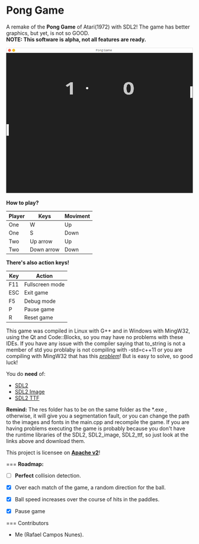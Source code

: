 __Pong Game__
===

A remake of the __Pong Game__ of Atari(1972) with SDL2! The game has better graphics, but yet, is not so GOOD.    
**NOTE: This software is alpha, not all features are ready.**

![Game Image](PongGame.png)

__How to play?__

Player |     Keys    | Moviment 
------ | ----------- | --------
One    |      W      |    Up
One    |      S      |   Down
Two    |  Up arrow   |    Up
Two    |  Down arrow |   Down

__There's also action keys!__

 Key  |      Action      |
------| -----------------|
 F11  |  Fullscreen mode |
 ESC  |  Exit game	 |
 F5   |  Debug mode      |
 P    |	 Pause game	 |
 R    |	 Reset game      |



This game was compiled in Linux with G++ and in Windows with MingW32, using the Qt and Code::Blocks, so you may have no problems with these IDEs. If you have any issue with the compiler saying that to_string is not a member of std you problaby is not compiling with -std=c++11 or you are compiling with MingW32 that has this _[problem](https://gcc.gnu.org/bugzilla/show_bug.cgi?id=52015)_! But is easy to solve, so good luck!

You do <b>need</b> of:
  * [SDL2](http://www.libsdl.org/download-2.0.php)
  * [SDL2 Image](https://www.libsdl.org/projects/SDL_image/)
  * [SDL2 TTF](https://www.libsdl.org/projects/SDL_ttf/)
 

<b>Remind:</b> The res folder has to be on the same folder as the *.exe , otherwise, it will give you a segmentation fault, or you can change the path to the images and fonts in the main.cpp and recompile the game. If you are having problems executing the game is probably because you don't have the runtime libraries of the SDL2, SDL2_image, SDL2_ttf, so just look at the links above and download them.


This project is licensee on __[Apache v2](http://www.apache.org/licenses/LICENSE-2.0.html)__!

===
<b>Roadmap:</b> 
  - [ ] __Perfect__ collision detection.
  - [X] Over each match of the game, a random direction for the ball.
  - [x] Ball speed increases over the course of hits in the paddles.
  - [X] Pause game


===
Contributors
 * Me (Rafael Campos Nunes).


